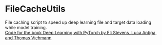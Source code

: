 # FileCacheUtils
File caching script to speed up deep learning file and target data loading while model training. <br>
[Code for the book Deep Learning with PyTorch by Eli Stevens, Luca Antiga, and Thomas Viehmann](https://github.com/deep-learning-with-pytorch/dlwpt-code)
